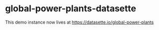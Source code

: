# global-power-plants-datasette

This demo instance now lives at https://datasette.io/global-power-plants

